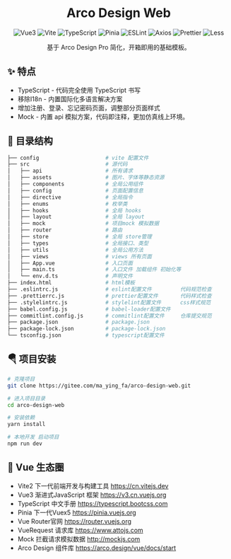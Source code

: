 <h1 style="text-align:center">
    Arco Design Web
</h1>

<p style="text-align:center">  
    <img src="https://img.shields.io/badge/-Vue3-02B340?logo=vue.j" alt="Vue3"/>
    <img src="https://img.shields.io/badge/-Vite2.7-646cff?logo=vite&logoColor=white" alt="Vite"/>
    <img src="https://img.shields.io/badge/-TypeScript-blue?logo=typescript&logoColor=white" alt="TypeScript"/>
    <img src="https://img.shields.io/badge/-Pinia-yellow?logo=picpay&logoColor=white" alt="Pinia"/>
    <img src="https://img.shields.io/badge/-ESLint-4b32c3?logo=eslint&logoColor=white" alt="ESLint"/>
    <img src="https://img.shields.io/badge/-Axios-008fc7?logo=axios.js&logoColor=white" alt="Axios"/>
    <img src="https://img.shields.io/badge/-Prettier-ef9421?logo=Prettier&logoColor=white" alt="Prettier">
    <img src="https://img.shields.io/badge/-Less-FF441A?logo=less&logoColor=white" alt="Less">
<p>

<p style="text-align:center">
基于 Arco Design Pro 简化，开箱即用的基础模板。
</p>

## ✨ 特点

- TypeScript - 代码完全使用 TypeScript 书写
- 移除I18n - 内置国际化多语言解决方案
- 增加注册、登录、忘记密码页面，调整部分页面样式
- Mock - 内置 api 模拟方案，代码即注释，更加仿真线上环境。

## 🌈 目录结构

```sh
├── config                     # vite 配置文件
├── src                        # 源代码
│   ├── api                    # 所有请求
│   ├── assets                 # 图片、字体等静态资源
│   ├── components             # 全局公用组件
│   ├── config                 # 页面配置信息
│   ├── directive              # 全局指令
│   ├── enums                  # 枚举类
│   ├── hooks                  # 全局 hooks
│   ├── layout                 # 全局 layout
│   ├── mock                   # 项目mock 模拟数据
│   ├── router                 # 路由
│   ├── store                  # 全局 store管理
│   ├── types                  # 全局接口、类型
│   ├── utils                  # 全局公用方法
│   ├── views                  # views 所有页面
│   ├── App.vue                # 入口页面
│   ├── main.ts                # 入口文件 加载组件 初始化等
│   └── env.d.ts               # 声明文件
├── index.html                 # html模板
├── .eslintrc.js               # eslint配置文件         代码规范检查
├── .prettierrc.js             # prettier配置文件       代码样式检查
├── .stylelintrc.js            # stylelint配置文件      css样式规范
├── babel.config.js            # babel-loader配置文件
├── commitlint.config.js       # commitlint配置文件     仓库提交规范
├── package.json               # package.json
├── package-lock.json          # package-lock.json
└── tsconfig.json              # typescript配置文件
```

## 🪂 项目安装

```sh
# 克隆项目
git clone https://gitee.com/ma_ying_fa/arco-design-web.git

# 进入项目目录
cd arco-design-web

# 安装依赖
yarn install

# 本地开发 启动项目
npm run dev
```

## 🧩 Vue 生态圈

- Vite2 下一代前端开发与构建工具 <https://cn.vitejs.dev>
- Vue3 渐进式JavaScript 框架 <https://v3.cn.vuejs.org>
- TypeScript 中文手册 <https://typescript.bootcss.com>
- Pinia 下一代Vuex5 <https://pinia.vuejs.org>
- Vue Router官网 <https://router.vuejs.org>
- VueRequest 请求库 <https://www.attojs.com>
- Mock 拦截请求模拟数据 <http://mockjs.com>
- Arco Design 组件库 <https://arco.design/vue/docs/start>

